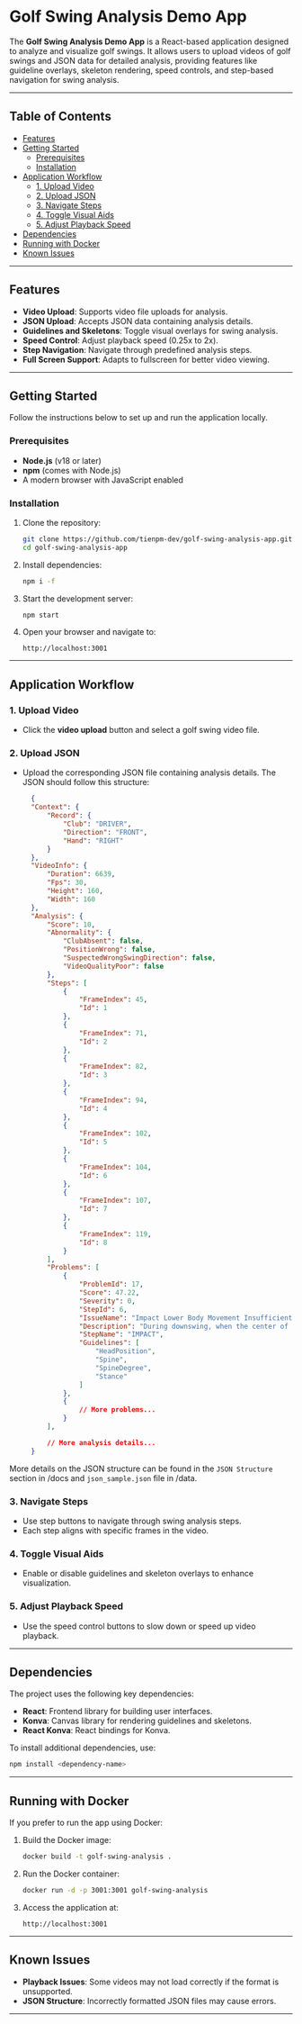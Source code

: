 # Golf Swing Analysis Demo App

The **Golf Swing Analysis Demo App** is a React-based application designed to analyze and visualize golf swings. It allows users to upload videos of golf swings and JSON data for detailed analysis, providing features like guideline overlays, skeleton rendering, speed controls, and step-based navigation for swing analysis.

---

## Table of Contents

- [Features](#features)
- [Getting Started](#getting-started)
  - [Prerequisites](#prerequisites)
  - [Installation](#installation)
- [Application Workflow](#application-workflow)
    - [1. Upload Video](#1-upload-video)
    - [2. Upload JSON](#2-upload-json)
    - [3. Navigate Steps](#3-navigate-steps)
    - [4. Toggle Visual Aids](#4-toggle-visual-aids)
    - [5. Adjust Playback Speed](#5-adjust-playback-speed)
- [Dependencies](#dependencies)
- [Running with Docker](#running-with-docker)
- [Known Issues](#known-issues)

---

## Features

- **Video Upload**: Supports video file uploads for analysis.
- **JSON Upload**: Accepts JSON data containing analysis details.
- **Guidelines and Skeletons**: Toggle visual overlays for swing analysis.
- **Speed Control**: Adjust playback speed (0.25x to 2x).
- **Step Navigation**: Navigate through predefined analysis steps.
- **Full Screen Support**: Adapts to fullscreen for better video viewing.

---

## Getting Started

Follow the instructions below to set up and run the application locally.

### Prerequisites

- **Node.js** (v18 or later)
- **npm** (comes with Node.js)
- A modern browser with JavaScript enabled

### Installation

1. Clone the repository:
   ```bash
   git clone https://github.com/tienpm-dev/golf-swing-analysis-app.git
   cd golf-swing-analysis-app
   ```

2. Install dependencies:
   ```bash
   npm i -f
   ```

3. Start the development server:
   ```bash
   npm start
   ```

4. Open your browser and navigate to:
   ```
   http://localhost:3001
   ```

---

## Application Workflow

### 1. Upload Video
- Click the **video upload** button and select a golf swing video file.

### 2. Upload JSON
- Upload the corresponding JSON file containing analysis details. The JSON should follow this structure:
  ```json
    {
    "Context": {
        "Record": {
            "Club": "DRIVER",
            "Direction": "FRONT",
            "Hand": "RIGHT"
        }
    },
    "VideoInfo": {
        "Duration": 6639,
        "Fps": 30,
        "Height": 160,
        "Width": 160
    },
    "Analysis": {
        "Score": 10,
        "Abnormality": {
            "ClubAbsent": false,
            "PositionWrong": false,
            "SuspectedWrongSwingDirection": false,
            "VideoQualityPoor": false
        },
        "Steps": [
            {
                "FrameIndex": 45,
                "Id": 1
            },
            {
                "FrameIndex": 71,
                "Id": 2
            },
            {
                "FrameIndex": 82,
                "Id": 3
            },
            {
                "FrameIndex": 94,
                "Id": 4
            },
            {
                "FrameIndex": 102,
                "Id": 5
            },
            {
                "FrameIndex": 104,
                "Id": 6
            },
            {
                "FrameIndex": 107,
                "Id": 7
            },
            {
                "FrameIndex": 119,
                "Id": 8
            }
        ],
        "Problems": [
            {
                "ProblemId": 17,
                "Score": 47.22,
                "Severity": 0,
                "StepId": 6,
                "IssueName": "Impact Lower Body Movement Insufficient",
                "Description": "During downswing, when the center of gravity does not shift to the left and the swing is made in place.",
                "StepName": "IMPACT",
                "Guidelines": [
                    "HeadPosition",
                    "Spine",
                    "SpineDegree",
                    "Stance"
                ]
            },
            {
                // More problems...
            }
        ],

        // More analysis details...
    }
  ```
More details on the JSON structure can be found in the `JSON Structure` section in /docs and `json_sample.json` file in /data.


### 3. Navigate Steps
- Use step buttons to navigate through swing analysis steps.
- Each step aligns with specific frames in the video.

### 4. Toggle Visual Aids
- Enable or disable guidelines and skeleton overlays to enhance visualization.

### 5. Adjust Playback Speed
- Use the speed control buttons to slow down or speed up video playback.

---

## Dependencies

The project uses the following key dependencies:

- **React**: Frontend library for building user interfaces.
- **Konva**: Canvas library for rendering guidelines and skeletons.
- **React Konva**: React bindings for Konva.

To install additional dependencies, use:
```bash
npm install <dependency-name>
```

---

## Running with Docker

If you prefer to run the app using Docker:

1. Build the Docker image:
   ```bash
   docker build -t golf-swing-analysis .
   ```

2. Run the Docker container:
   ```bash
   docker run -d -p 3001:3001 golf-swing-analysis
   ```

3. Access the application at:
   ```
   http://localhost:3001
   ```

---

## Known Issues

- **Playback Issues**: Some videos may not load correctly if the format is unsupported.
- **JSON Structure**: Incorrectly formatted JSON files may cause errors.

---

